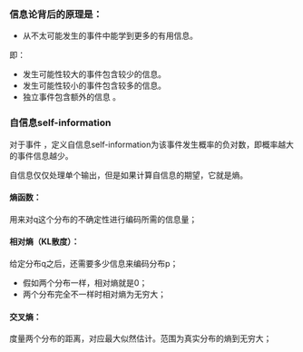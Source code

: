 ### 信息论背后的原理是：
- 从不太可能发生的事件中能学到更多的有用信息。

即：
- 发生可能性较大的事件包含较少的信息。
- 发生可能性较小的事件包含较多的信息。
- 独立事件包含额外的信息 。

### 自信息self-information
对于事件 ，定义自信息self-information为该事件发生概率的负对数，即概率越大的事件信息越少。

自信息仅仅处理单个输出，但是如果计算自信息的期望，它就是熵。

#### 熵函数：
用来对q这个分布的不确定性进行编码所需的信息量；

#### 相对熵（KL散度）：
给定分布q之后，还需要多少信息来编码分布p；

- 假如两个分布一样，相对熵就是0；
- 两个分布完全不一样时相对熵为无穷大；

#### 交叉熵：
度量两个分布的距离，对应最大似然估计。范围为真实分布的熵到无穷大；
